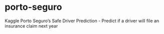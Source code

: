 # porto-seguro
Kaggle Porto Seguro’s Safe Driver Prediction - Predict if a driver will file an insurance claim next year
